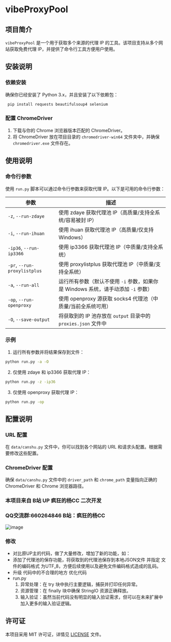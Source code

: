 # vibeProxyPool

## 项目简介
`vibeProxyPool` 是一个用于获取多个来源的代理 IP 的工具。该项目支持从多个网站获取免费代理 IP，并提供了命令行工具方便用户使用。

## 安装说明
### 依赖安装
确保你已经安装了 Python 3.x，并且安装了以下依赖包：
~~~bash
 pip install requests beautifulsoup4 selenium
~~~
### 配置 ChromeDriver
1. 下载与你的 Chrome 浏览器版本匹配的 ChromeDriver。
2. 将 ChromeDriver 放在项目目录的 `chromedriver-win64` 文件夹中，并确保 `chromedriver.exe` 文件存在。

## 使用说明
### 命令行参数
使用 `run.py` 脚本可以通过命令行参数来获取代理 IP。以下是可用的命令行参数：

| 参数 | 描述 |
|------|------|
| `-z`, `--run-zdaye` | 使用 zdaye 获取代理池 IP（高质量/支持全系统/容易被封 IP） |
| `-i`, `--run-ihuan` | 使用 ihuan 获取代理池 IP（高质量/仅支持 Windows） |
| `-ip36`, `--run-ip3366` | 使用 ip3366 获取代理池 IP（中质量/支持全系统） |
| `-pr`, `--run-proxylistplus` | 使用 proxylistplus 获取代理池 IP（中质量/支持全系统） |
| `-a`, `--run-all` | 运行所有参数（默认不使用 `-i` 参数，如果你是 Windows 系统，请手动添加 `-i` 参数） |
| `-op`, `--run-openproxy` | 使用 openproxy 源获取 socks4 代理池（中质量/当前全系统可用） |
| `-O`, `--save-output` | 将获取到的 IP 池存放在 `output` 目录中的 `proxies.json` 文件中 |

### 示例
1. 运行所有参数并将结果保存到文件：
~~~bash 
python run.py -a -O
~~~
2. 仅使用 zdaye 和 ip3366 获取代理 IP：
~~~bash 
python run.py -z -ip36
~~~
3. 仅使用 openproxy 获取代理 IP：
~~~bash 
python run.py -op
~~~
## 配置说明
### URL 配置
在 `data/canshu.py` 文件中，你可以找到各个网站的 URL 和请求头配置。根据需要修改这些配置。

### ChromeDriver 配置
确保 `data/canshu.py` 文件中的 `driver_path` 和 `chrome_path` 变量指向正确的 ChromeDriver 和 Chrome 浏览器路径。

### 本项目来自 B站 UP 疯狂的杨CC 二次开发
### QQ交流群:660264846  B站：疯狂的杨CC
![image](https://github.com/user-attachments/assets/aa6099f8-d09d-4a93-b781-30ce705499cd)
### 修改
* 对比原UP主的代码，做了大量修改，增加了新的功能，如：
* 添加了代理池的保存功能，将获取到的代理池保存到本地JSON文件 并指定 文件的编码格式 为UTF_8，方便后续使用以及避免文件编码格式造成的乱码。
* 升级 代码中的不合理的地方 优化代码
* run.py
  1. 异常处理：在 try 块中执行主要逻辑，捕获并打印任何异常。
  2. 资源管理：在 finally 块中确保 StringIO 资源正确释放。
  3. 输入验证：虽然当前代码没有明显的输入验证需求，但可以在未来扩展中加入更多的输入验证逻辑。
## 许可证
本项目采用 MIT 许可证，详情见 [LICENSE](LICENSE) 文件。

   